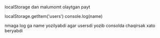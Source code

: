 localStorage dan malumomt olaytgan payt 

localStorage.getItem('users')
console.log(name)

nmaga log ga name yozilyabdi agar usersdi yozib consolda chaqirsak xato beryabdi
